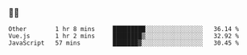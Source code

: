 ### 👨‍💻

<!--START_SECTION:waka-->
```text
Other        1 hr 8 mins     █████████░░░░░░░░░░░░░░░░   36.14 % 
Vue.js       1 hr 2 mins     ████████▒░░░░░░░░░░░░░░░░   32.92 % 
JavaScript   57 mins         ███████▓░░░░░░░░░░░░░░░░░   30.45 % 
```
<!--END_SECTION:waka-->

